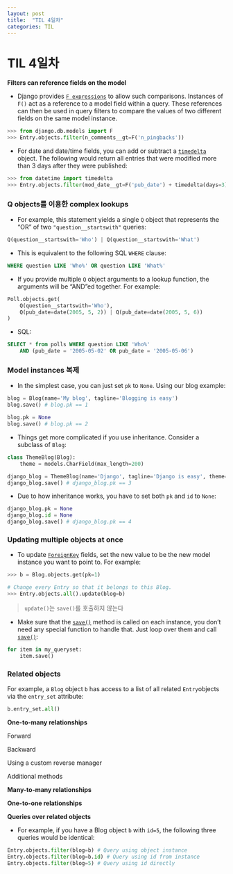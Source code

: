 ```yaml
---
layout: post
title:  "TIL 4일차"
categories: TIL
---
```


# TIL 4일차

**Filters can reference fields on the model**

- Django provides [`F expressions`](https://docs.djangoproject.com/en/1.11/ref/models/expressions/#django.db.models.F) to allow such comparisons. Instances of `F()` act as a reference to a model field within a query. These references can then be used in query filters to compare the values of two different fields on the same model instance.

```python
>>> from django.db.models import F
>>> Entry.objects.filter(n_comments__gt=F('n_pingbacks'))
```

- For date and date/time fields, you can add or subtract a [`timedelta`](https://docs.python.org/3/library/datetime.html#datetime.timedelta) object. The following would return all entries that were modified more than 3 days after they were published:

```python
>>> from datetime import timedelta
>>> Entry.objects.filter(mod_date__gt=F('pub_date') + timedelta(days=3))
```

### Q objects를 이용한 complex lookups

* For example, this statement yields a single `Q` object that represents the “OR” of two `"question__startswith"` queries:

```python
Q(question__startswith='Who') | Q(question__startswith='What')
```

* This is equivalent to the following SQL `WHERE` clause:

```sql
WHERE question LIKE 'Who%' OR question LIKE 'What%'
```

* If you provide multiple `Q` object arguments to a lookup function, the arguments will be “AND”ed together. For example:

```python
Poll.objects.get(
    Q(question__startswith='Who'),
    Q(pub_date=date(2005, 5, 2)) | Q(pub_date=date(2005, 5, 6))
)
```

* SQL:

```Sql
SELECT * from polls WHERE question LIKE 'Who%'
    AND (pub_date = '2005-05-02' OR pub_date = '2005-05-06')
```

### Model instances 복제

* In the simplest case, you can just set `pk` to `None`. Using our blog example:

```python
blog = Blog(name='My blog', tagline='Blogging is easy')
blog.save() # blog.pk == 1

blog.pk = None
blog.save() # blog.pk == 2
```

* Things get more complicated if you use inheritance. Consider a subclass of `Blog`:

```python
class ThemeBlog(Blog):
    theme = models.CharField(max_length=200)

django_blog = ThemeBlog(name='Django', tagline='Django is easy', theme='python')
django_blog.save() # django_blog.pk == 3
```

* Due to how inheritance works, you have to set both `pk` and `id` to `None`:

```python
django_blog.pk = None
django_blog.id = None
django_blog.save() # django_blog.pk == 4
```

### Updating multiple objects at once

* To update [`ForeignKey`](https://docs.djangoproject.com/en/1.11/ref/models/fields/#django.db.models.ForeignKey) fields, set the new value to be the new model instance you want to point to. For example:

```python
>>> b = Blog.objects.get(pk=1)

# Change every Entry so that it belongs to this Blog.
>>> Entry.objects.all().update(blog=b)
```

> `update()`는 `save()`를 호출하지 않는다

* Make sure that the [`save()`](https://docs.djangoproject.com/en/1.11/ref/models/instances/#django.db.models.Model.save) method is called on each instance, you don’t need any special function to handle that. Just loop over them and call [`save()`](https://docs.djangoproject.com/en/1.11/ref/models/instances/#django.db.models.Model.save):

```python
for item in my_queryset:
    item.save()
```

### Related objects

For example, a `Blog` object `b` has access to a list of all related `Entry`objects via the `entry_set` attribute: 

```python
b.entry_set.all()
```

**One-to-many relationships**

Forward



Backward



Using a custom reverse manager



Additional methods



**Many-to-many relationships**



**One-to-one relationships**



**Queries over related objects**

* For example, if you have a Blog object `b` with `id=5`, the following three queries would be identical:

```python
Entry.objects.filter(blog=b) # Query using object instance
Entry.objects.filter(blog=b.id) # Query using id from instance
Entry.objects.filter(blog=5) # Query using id directly
```

